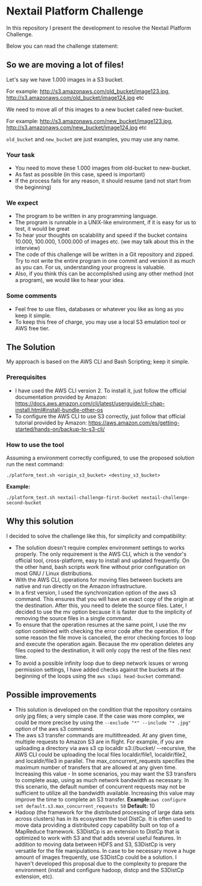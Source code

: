 # Nextail Platform Challenge 

In this repository I present the development to resolve the Nextail Platform Challenge. 

Below you can read the challenge statement:

## So we are moving a lot of files!

Let's say we have 1.000 images in a S3 bucket.

For example: http://s3.amazonaws.com/old_bucket/image123.jpg, http://s3.amazonaws.com/old_bucket/image124.jpg etc

We need to move all of this images to a new bucket called new-bucket.

For example: http://s3.amazonaws.com/new_bucket/image123.jpg, http://s3.amazonaws.com/new_bucket/image124.jpg etc

`old_bucket` and `new_bucket` are just examples, you may use any name.

### Your task

- You need to move these 1.000 images from old-bucket to new-bucket.
- As fast as possible (in this case, speed is important)
- If the process fails for any reason, it should resume (and not start from the beginning)

### We expect

- The program to be written in any programming language. 
- The program is runnable in a UNIX-like environment, if it is easy for us to test, it would be great 
- To hear your thoughts on scalability and speed if the bucket contains 10.000, 100.000, 1.000.000 of images etc. (we may talk about this in the interview)
- The code of this challenge will be written in a Git repository and zipped. Try to not write the entire program in one commit and version it as much as you can. For us, understanding your progress is valuable.
- Also, if you think this can be accomplished using any other method (not a program), we would like to hear your idea.

### Some comments

- Feel free to use files, databases or whatever you like as long as you keep it simple.
- To keep this free of charge, you may use a local S3 emulation tool or AWS free tier. 

## The Solution

My approach is based on the AWS CLI and Bash Scripting; keep it simple.

### Prerequisites

- I have used the AWS CLI version 2. To install it, just follow the official documentation provided by Amazon: 
https://docs.aws.amazon.com/cli/latest/userguide/cli-chap-install.html#install-bundle-other-os
- To configure the AWS CLI to use S3 correctly, just follow that official tutorial provided by Amazon:
https://aws.amazon.com/es/getting-started/hands-on/backup-to-s3-cli/

### How to use the tool

Assuming a environment correctly configured, to use the proposed solution run the next command:

`./platform_test.sh <origin_s3_bucket> <destiny_s3_bucket>`

__Example:__

`./platform_test.sh nextail-challenge-first-bucket nextail-challenge-second-bucket`

## Why this solution
I decided to solve the challenge like this, for simplicity and compatibility: 

- The solution doesn't require complex environment settings to works properly. The only requirement is the AWS CLI, which is the vendor's official tool, cross-platform, easy to install and updated frequently. On the other hand, bash scripts work fine without prior configuration on most GNU / Linux distributions.
- With the AWS CLI, operations for moving files between buckets are native and run directly on the Amazon infrastructure.
- In a first version, I used the synchronization option of the aws s3 command. This ensures that you will have an exact copy of the origin at the destination. After this, you need to delete the source files.
Later, I decided to use the mv option because it is faster due to the implicity of removing the source files in a single command.
- To ensure that the operation resumes at the same point, I use the mv option combined with checking the error code after the operation. If for some reason the file move is canceled, the error checking forces to loop and execute the operation again. Because the mv operation deletes any files copied to the destination, it will only copy the rest of the files next time.
- To avoid a possible infinity loop due to deep network issues or wrong permission settings, I have added checks against the buckets at the beginning of the loops using the `aws s3api head-bucket` command.

## Possible improvements
- This solution is developed on the condition that the repository contains only jpg files; a very simple case. If the case was more complex, we could be more precise by using the `--exclude "*" --include "* .jpg"` option of the aws s3 command.
- The aws s3 transfer commands are multithreaded. At any given time, multiple requests to Amazon S3 are in flight. For example, if you are uploading a directory via aws s3 cp localdir s3://bucket/ --recursive, the AWS CLI could be uploading the local files localdir/file1, localdir/file2, and localdir/file3 in parallel. The max_concurrent_requests specifies the maximum number of transfers that are allowed at any given time. Increasing this value - In some scenarios, you may want the S3 transfers to complete asap, using as much network bandwidth as necessary. In this scenario, the default number of concurrent requests may not be sufficient to utilize all the bandwidth available. Increasing this value may improve the time to complete an S3 transfer. __Example:__`aws configure set default.s3.max_concurrent_requests 50` __Default:__ 10
- Hadoop (the framework for the distributed processing of large data sets across clusters) has in its ecosystem the tool DistCp. It is often used to move data providing a distributed copy capability built on top of a MapReduce framework. S3DistCp is an extension to DistCp that is optimized to work with S3 and that adds several useful features. In addition to moving data between HDFS and S3, S3DistCp is very versatile for the file manipulations. In case to be necessary move a huge amount of images frequently, use S3DistCp could be a solution. I haven't developed this proposal due to the complexity to prepare the environment (install and configure hadoop, distcp and the S3DistCp extension, etc).
